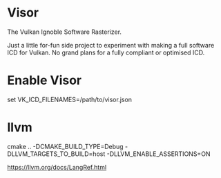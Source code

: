 # Visor

The Vulkan Ignoble Software Rasterizer.

Just a little for-fun side project to experiment with making a full software ICD for Vulkan. No grand plans for a fully compliant or optimised ICD.

# Enable Visor

set VK_ICD_FILENAMES=/path/to/visor.json

# llvm
  cmake .. -DCMAKE_BUILD_TYPE=Debug -DLLVM_TARGETS_TO_BUILD=host -DLLVM_ENABLE_ASSERTIONS=ON

  https://llvm.org/docs/LangRef.html